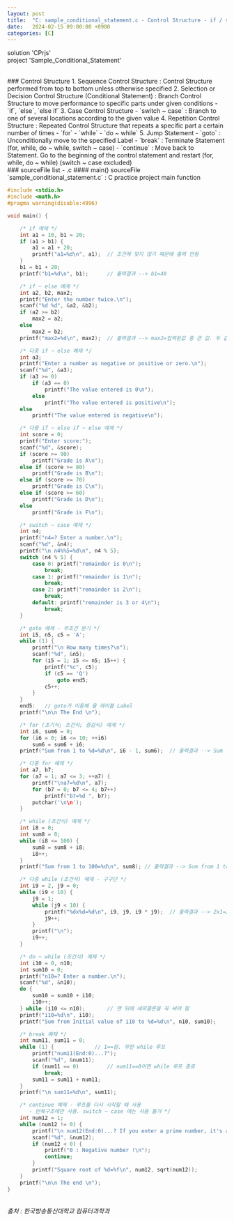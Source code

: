 ```yaml
---
layout: post
title:  "C: sample_conditional_statement.c - Control Structure - if / switch...case / for / while / do...while / goto / break / continue"
date:   2024-02-15 09:00:00 +0900
categories: [C]
---
```


solution 'CPrjs'   
project 'Sample_Conditional_Statement'   
   
<br />
### Control Structure   
1. Sequence Control Structure : Control Structure performed from top to bottom unless otherwise specified   
2. Selection or Decision Control Structure (Conditional Statement) : Branch Control Structure to move performance to specific parts under given conditions   
 - `if`, `else`, `else if`   
3. Case Control Structure   
 - `switch ~ case` : Branch to one of several locations according to the given value   
4. Repetition Control Structure : Repeated Control Structure that repeats a specific part a certain number of times   
 - `for`   
 - `while`   
 - `do ~ while`   
5. Jump Statement   
 - `goto` : Unconditionally move to the specified Label   
 - `break` : Terminate Statement (for, while, do ~ while, switch ~ case)   
 - `continue` : Move back to Statement. Go to the beginning of the control statement and restart (for, while, do ~ while) (switch ~ case excluded)   
   
<br />
### sourceFile list - .c   
#### main() sourceFile   
`sample_conditional_statement.c` : C practice project main function   
   
```c
#include <stdio.h>
#include <math.h>
#pragma warning(disable:4996)

void main() {

	/* if 예제 */
	int a1 = 10, b1 = 20;
	if (a1 > b1) {
		a1 = a1 + 20;
		printf("a1=%d\n", a1);	// 조건에 맞지 않기 때문에 출력 안됨
	}
	b1 = b1 + 20;
	printf("b1=%d\n", b1);		// 출력결과 --> b1=40

	/* if ~ else 예제 */
	int a2, b2, max2;
	printf("Enter the number twice.\n");
	scanf("%d %d", &a2, &b2);
	if (a2 >= b2)
		max2 = a2;
	else
		max2 = b2;
	printf("max2=%d\n", max2);	// 출력결과 --> max2=입력된값 중 큰 값. 두 값이 같다면 먼저 입력된 값

	/* 다중 if ~ else 예제 */
	int a3;
	printf("Enter a number as negative or positive or zero.\n");
	scanf("%d", &a3);
	if (a3 >= 0)
		if (a3 == 0)
			printf("The value entered is 0\n");
		else
			printf("The value entered is positive\n");
	else
		printf("The value entered is negative\n");

	/* 다중 if ~ else if ~ else 예제 */
	int score = 0;
	printf("Enter score:");
	scanf("%d", &score);
	if (score >= 90)
		printf("Grade is A\n");
	else if (score >= 80)
		printf("Grade is B\n");
	else if (score >= 70)
		printf("Grade is C\n");
	else if (score >= 60)
		printf("Grade is D\n");
	else
		printf("Grade is F\n");

	/* switch ~ case 예제 */
	int n4;
	printf("n4=? Enter a number.\n");
	scanf("%d", &n4);
	printf("\n n4%%5=%d\n", n4 % 5);
	switch (n4 % 5) {
		case 0: printf("remainder is 0\n");
			break;
		case 1: printf("remainder is 1\n");
			break;
		case 2: printf("remainder is 2\n");
			break;
		default: printf("remainder is 3 or 4\n");
			break;
	}

	/* goto 예제 - 무조건 분기 */
	int i5, n5, c5 = 'A';
	while (1) {
		printf("\n How many times?\n");
		scanf("%d", &n5);
		for (i5 = 1; i5 <= n5; i5++) {
			printf("%c", c5);
			if (c5 == 'Q')
				goto end5;
			c5++;
		}
	}
	end5:	// goto가 이동해 올 레이블 Label
	printf("\n\n The End \n");

	/* for (초기식; 조건식; 증감식) 예제 */
	int i6, sum6 = 0;
	for (i6 = 0; i6 <= 10; ++i6)
		sum6 = sum6 + i6;
	printf("Sum from 1 to %d=%d\n", i6 - 1, sum6);	// 출력결과 --> Sum from 1 to 10=55

	/* 다중 for 예제 */
	int a7, b7;
	for (a7 = 1; a7 <= 3; ++a7) {
		printf("\na7=%d\n", a7);
		for (b7 = 0; b7 <= 4; b7++)
			printf("b7=%d ", b7);
		putchar('\n\n');
	}

	/* while (조건식) 예제 */
	int i8 = 0;
	int sum8 = 0;
	while (i8 <= 100) {
		sum8 = sum8 + i8;
		i8++;
	}
	printf("Sum from 1 to 100=%d\n", sum8);	// 출력결과 --> Sum from 1 to 100=5050

	/* 다중 while (조건식) 예제 - 구구단 */
	int i9 = 2, j9 = 0;
	while (i9 < 10) {
		j9 = 1;
		while (j9 < 10) {
			printf("%dx%d=%d\n", i9, j9, i9 * j9);	// 출력결과 --> 2x1=2 \n 2x2=4 \n ... 9x8=72 \n 9x9=81
			j9++;
		}
		printf("\n");
		i9++;
	}

	/* do ~ while (조건식) 예제 */
	int i10 = 0, n10;
	int sum10 = 0;
	printf("n10=? Enter a number.\n");
	scanf("%d", &n10);
	do {
		sum10 = sum10 + i10;
		i10++;
	} while (i10 <= n10);		// 맨 뒤에 세미콜론을 꼭 써야 함
	printf("i10=%d\n", i10);
	printf("Sum from Initial value of i10 to %d=%d\n", n10, sum10);

	/* break 예제 */
	int num11, sum11 = 0;
	while (1) {				// 1==참. 무한 while 루프
		printf("num11(End:0)...?");
		scanf("%d", &num11);
		if (num11 == 0)			// num11==0이면 while 루프 종료
			break;
		sum11 = sum11 + num11;
	}
	printf("\n sum11=%d\n", sum11);

	/* continue 예제 - 루프를 다시 시작할 때 사용 
	   - 반복구조에만 사용. switch ~ case 에는 사용 불가 */
	int num12 = 1;
	while (num12 != 0) {
		printf("\n num12(End:0)...? If you enter a prime number, it's an infinite loop.");
		scanf("%d", &num12);
		if (num12 < 0) {
			printf("0 : Negative number !\n");
			continue;
		}
		printf("Square root of %d=%f\n", num12, sqrt(num12));
	}
	printf("\n\n The end \n");
}
```
   
<br />
<cite>출처 : 한국방송통신대학교 컴퓨터과학과</cite>
